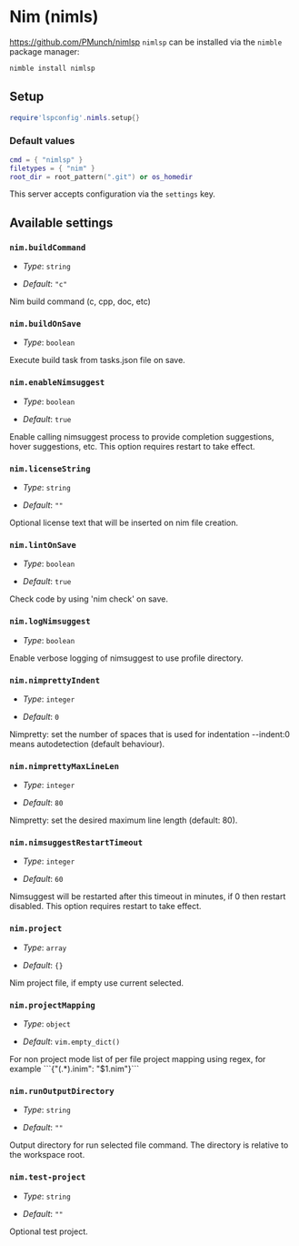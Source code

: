 # Nim (nimls)

https://github.com/PMunch/nimlsp
`nimlsp` can be installed via the `nimble` package manager:
```sh
nimble install nimlsp
```
    

## Setup

```lua
require'lspconfig'.nimls.setup{}
```


### Default values

```lua
cmd = { "nimlsp" }
filetypes = { "nim" }
root_dir = root_pattern(".git") or os_homedir
```


This server accepts configuration via the `settings` key.

## Available settings

### `nim.buildCommand`

  * *Type*: `string`

 * *Default*: `"c"`
 
 Nim build command \(c\, cpp\, doc\, etc\)

### `nim.buildOnSave`

  * *Type*: `boolean`

 Execute build task from tasks\.json file on save\.

### `nim.enableNimsuggest`

  * *Type*: `boolean`

 * *Default*: `true`
 
 Enable calling nimsuggest process to provide completion suggestions\, hover suggestions\, etc\.
 This option requires restart to take effect\.

### `nim.licenseString`

  * *Type*: `string`

 * *Default*: `""`
 
 Optional license text that will be inserted on nim file creation\.

### `nim.lintOnSave`

  * *Type*: `boolean`

 * *Default*: `true`
 
 Check code by using \'nim check\' on save\.

### `nim.logNimsuggest`

  * *Type*: `boolean`

 Enable verbose logging of nimsuggest to use profile directory\.

### `nim.nimprettyIndent`

  * *Type*: `integer`

 * *Default*: `0`
 
 Nimpretty\: set the number of spaces that is used for indentation
 \-\-indent\:0 means autodetection \(default behaviour\)\.

### `nim.nimprettyMaxLineLen`

  * *Type*: `integer`

 * *Default*: `80`
 
 Nimpretty\: set the desired maximum line length \(default\: 80\)\.

### `nim.nimsuggestRestartTimeout`

  * *Type*: `integer`

 * *Default*: `60`
 
 Nimsuggest will be restarted after this timeout in minutes\, if 0 then restart disabled\.
 This option requires restart to take effect\.

### `nim.project`

  * *Type*: `array`

 * *Default*: `{}`
 
 Nim project file\, if empty use current selected\.

### `nim.projectMapping`

  * *Type*: `object`

 * *Default*: `vim.empty_dict()`
 
 For non project mode list of per file project mapping using regex\, for example \`\`\`\{\"\(\.\*\)\.inim\"\: \"\$1\.nim\"\}\`\`\`

### `nim.runOutputDirectory`

  * *Type*: `string`

 * *Default*: `""`
 
 Output directory for run selected file command\. The directory is relative to the workspace root\.

### `nim.test-project`

  * *Type*: `string`

 * *Default*: `""`
 
 Optional test project\.



